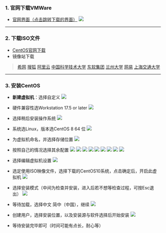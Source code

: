 ### 1. 官网下载VMWare
- [官网界面（点击跳转下载的界面）](https://www.vmware.com/products/desktop-hypervisor/workstation-and-fusion)
![](CentOS安装步骤/file-20250623180622518.png)

___
### 2. 下载ISO文件
- [CentOS官网下载](https://www.centos.org/) 
- 镜像站下载
>[希网](http://mirrors.cn99.com/centos)
>[搜狐](http://mirrors.sohu.com/centos)
>[阿里云](http://mirrors.aliyun.com/centos)
>[中国科学技术大学](http://centos.ustc.edu.cn/centos)
>[东软集团](http://mirrors.neusoft.edu.cn/centos)
>[兰州大学](http://mirror.lzu.edu.cn/centos)
>[网易](http://mirrors.163.com/centos)
>[上海交通大学](http://ftp.sjtu.edu.cn/centos)

___
### 3. 安装CentOS
- **新建虚拟机**：选择自定义
![](assets/CentOS安装步骤/file-20250623181039554.png)

- 硬件兼容性选Workstation 17.5 or later
![](虚拟机/centOS10/assets/CentOS安装步骤/file-20250623181115988.png)


- 选择稍后安装操作系统
 ![](虚拟机/centOS10/assets/CentOS安装步骤/file-20250623181312978.png)


- 系统选Linux，版本选CentOS 8 64 位
![](虚拟机/centOS10/assets/CentOS安装步骤/file-20250623181430433.png)



- 为虚拟机命名，并选择存储位置
![](虚拟机/centOS10/assets/CentOS安装步骤/file-20250623181731484.png)


- 按照自己的情况选择其余配置
![](虚拟机/centOS10/assets/CentOS安装步骤/file-20250623181818857.png)
![](虚拟机/centOS10/assets/CentOS安装步骤/file-20250623181957842.png)
![](虚拟机/centOS10/assets/CentOS安装步骤/file-20250623182032844.png)
![](虚拟机/centOS10/assets/CentOS安装步骤/file-20250623182143448.png)
![](虚拟机/centOS10/assets/CentOS安装步骤/file-20250623182157695.png)
![](虚拟机/centOS10/assets/CentOS安装步骤/file-20250623182213890.png)
![](虚拟机/centOS10/assets/CentOS安装步骤/file-20250623182228166.png)
![](虚拟机/centOS10/assets/CentOS安装步骤/file-20250623182304336.png)
![](虚拟机/centOS10/assets/CentOS安装步骤/file-20250623182332206.png)


- 选择编辑虚拟机设置
  ![](虚拟机/centOS10/assets/CentOS安装步骤/file-20250623182421668.png)
- 选定使用ISO映像文件，选择下载的CentOS10系统，点击确定后，开启此虚拟机
![](虚拟机/centOS10/assets/CentOS安装步骤/file-20250623182505572.png)
- 选择安装模式（中间为检查并安装，进入后若不想等检查过程，可按Esc退出）
![](虚拟机/centOS10/assets/CentOS安装步骤/file-20250623182715842.png)
- 等待加载，选择中文 简中（中国），继续
  ![](虚拟机/centOS10/assets/CentOS安装步骤/file-20250623183243960.png)
- 创建用户，选择安装位置，以及安装源与软件选择后开始安装
  ![](虚拟机/centOS10/assets/CentOS安装步骤/file-20250623183425613.png)
- 等待安装完毕即可（时间可能有点长，耐心等）
